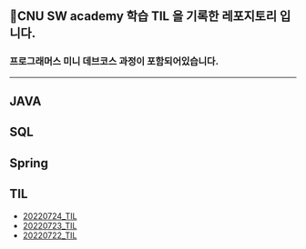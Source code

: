 🐉CNU SW academy 학습 TIL 을 기록한 레포지토리 입니다.
---
### 프로그래머스 미니 데브코스 과정이 포함되어있습니다.
---

## JAVA

## SQL
 
## Spring

## TIL
- [20220724_TIL](https://github.com/suran-kim/cnu_backend_TIL/blob/main/Study/TIL/20220724_TIL.md)
- [20220723_TIL](https://github.com/suran-kim/cnu_backend_TIL/blob/main/Study/TIL/20220723_TIL.md) 
- [20220722_TIL](https://github.com/suran-kim/cnu_backend_TIL/blob/main/Study/TIL/20220722_TIL.md)
